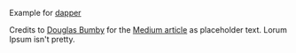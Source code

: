 Example for [dapper](https://github.com/probablyjosh/dapper)


Credits to [Douglas Bumby](https://twitter.com/istx25) for the [Medium article](https://medium.com/@istx25/why-i-dropped-out-of-high-school-df4ab4109a03) as placeholder text.
Lorum Ipsum isn't pretty.
